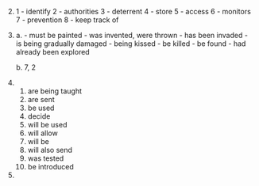 2.
    1 - identify
    2 - authorities
    3 - deterrent
    4 - store
    5 - access
    6 - monitors
    7 - prevention
    8 - keep track of

3.
    a.
        - must be painted
        - was invented, were thrown
        - has been invaded
        - is being gradually damaged
        - being kissed
        - be killed
        - be found
        - had already been explored

    b.
        7, 2

4.
    1. are being taught
    2. are sent
    3. be used
    4. decide
    5. will be used
    6. will allow
    7. will be
    8. will also send
    9. was tested
    10. be introduced

5.
    